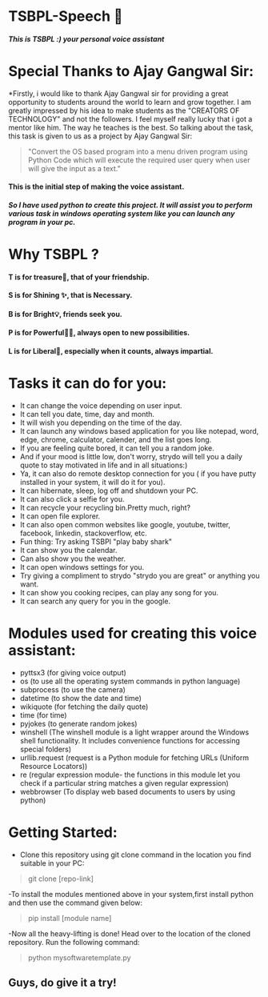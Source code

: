 # TSBPL-Speech 🐬

##### This is TSBPL :) your personal voice assistant

# Special Thanks to Ajay Gangwal Sir:

*Firstly, i would like to thank Ajay Gangwal sir for providing a great opportunity to students around the world to learn and grow together. I am greatly impressed by his idea to make students as the "CREATORS OF TECHNOLOGY" and not the followers. I feel myself really lucky that i got a mentor like him. The way he teaches is the best.
So talking about the task, this task is given to us as a project by Ajay Gangwal Sir:

> "Convert the OS based program into a menu driven program using Python Code which will execute the required user query when user will give the input as a text."

#### This is the initial step of making the voice assistant.

##### So I have used python to create this project. It will assist you to perform various task in windows operating system like you can launch any program in your pc.

# Why TSBPL ?


#### T is for treasure💎, that of your friendship.

#### S is for Shining ✨, that is Necessary. 

#### B is for Bright💡, friends seek you.

#### P is for Powerful🙆‍♀️, always open to new possibilities.

#### L is for Liberal📃, especially when it counts, always impartial.


# Tasks it can do for you:

- It can change the voice depending on user input.
- It can tell you date, time, day and month.
- It will wish you depending on the time of the day.
- It can launch any windows based application for you like notepad, word, edge, chrome, calculator, calender, and the list goes long.
- If you are feeling quite bored, it can tell you a random joke.
- And if your mood is little low, don't worry, strydo will tell you a daily quote to stay motivated in life and in all situations:)
- Ya, it can also do remote desktop connection for you ( if you have putty installed in your system, it will do it for you).
- It can hibernate, sleep, log off and shutdown your PC.
- It can also click a selfie for you.
- It can recycle your recycling bin.Pretty much, right?
- It can open file explorer.
- It can also open common websites like google, youtube, twitter, facebook, linkedin, stackoverflow, etc.
- Fun thing: Try asking TSBPl "play baby shark"
- It can show you the calendar.
- Can also show you the weather.
- It can open windows settings for you.
- Try giving a compliment to strydo "strydo you are great" or anything you want.
- It can show you cooking recipes, can play any song for you.
- It can search any query for you in the google.

# Modules used for creating this voice assistant:

- pyttsx3 (for giving voice output)
- os (to use all the operating system commands in python language)
- subprocess (to use the camera)
- datetime (to show the date and time)
- wikiquote (for fetching the daily quote)
- time (for time)
- pyjokes (to generate random jokes)
- winshell (The winshell module is a light wrapper around the Windows shell functionality. It includes convenience functions for accessing special folders)
- urllib.request (request is a Python module for fetching URLs (Uniform Resource Locators))
- re (regular expression module- the functions in this module let you check if a particular string matches a given regular expression)
- webbrowser (To display web based documents to users by using python)


# Getting Started:

- Clone this repository using git clone command in the location you find suitable in your PC:

> git clone [repo-link]

-To install the modules mentioned above in your system,first install python and then use the command given below:

> pip install [module name]

-Now all the heavy-lifting is done! Head over to the location of the cloned repository. Run the following command:

> python mysoftwaretemplate.py

## Guys, do give it a try!





